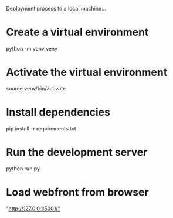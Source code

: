 Deployment process to a local machine...

# Create a virtual environment
python -m venv venv

# Activate the virtual environment
source venv/bin/activate

# Install dependencies
pip install -r requirements.txt

# Run the development server
python run.py

# Load webfront from browser
"http://127.0.0.1:5001/“
